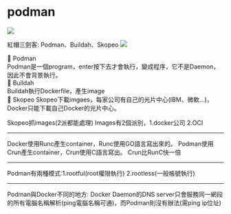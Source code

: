 # podman

![](https://i.imgur.com/df7NGwG.png)


紅帽三劍客: Podman、Buildah、Skopeo
![](https://i.imgur.com/0wsTEps.png)

:pushpin: Podman  
Podman是一個program，enter按下去才會執行，變成程序，它不是Daemon，因此不會背景執行。  
:pushpin: Buildah  
Buildah執行Dockerfile，產生image  
:pushpin: Skopeo
Skopeo下載imgaes，每家公司有自己的光片中心(IBM、微軟...)，Docker只能下載自己Docker的光片中心。

Skopeo抓images(2派都能處理)
Images有2個派別，1.docker公司  2.OCI

---
Docker使用Runc產生container，Runc使用GO語言寫出來的。
Podman使用Crun產生container，Crun使用C語言寫出。
Crun比RunC快一倍

---
Podman有兩種模式:1.rootful(root權限執行) 2.rootless(一般帳號執行)


---
Podman與Docker不同的地方:
Docker Daemon的DNS server只會服務同一網段的所有電腦名稱解析(ping電腦名稱可通)，而Podman則沒有辦法(需ping ip位址)
